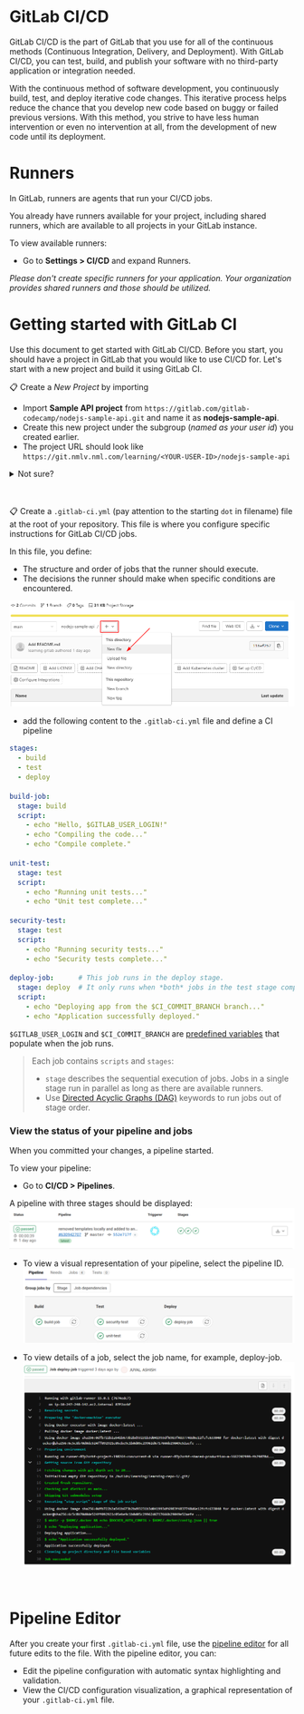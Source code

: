 # GitLab CI/CD

GitLab CI/CD is the part of GitLab that you use for all of the continuous methods (Continuous Integration, Delivery, and Deployment). With GitLab CI/CD, you can test, build, and publish your software with no third-party application or integration needed.

With the continuous method of software development, you continuously build, test, and deploy iterative code changes. This iterative process helps reduce the chance that you develop new code based on buggy or failed previous versions. With this method, you strive to have less human intervention or even no intervention at all, from the development of new code until its deployment.

# Runners
In GitLab, runners are agents that run your CI/CD jobs.

You already have runners available for your project, including shared runners, which are available to all projects in your GitLab instance.

To view available runners:
  - Go to **Settings > CI/CD** and expand Runners.

_Please don't create specific runners for your application. Your organization provides shared runners and those should be utilized._

# Getting started with GitLab CI
Use this document to get started with GitLab CI/CD. Before you start, you should have a project in GitLab that you would like to use CI/CD for. Let's start with a new project and build it using GitLab CI.

📋 Create a _New Project_ by importing
- Import **Sample API project** from `https://gitlab.com/gitlab-codecamp/nodejs-sample-api.git` and name it as **nodejs-sample-api**.
- Create this new project under the subgroup (_named as your user id_) you created earlier.
- The project URL should look like `https://git.nmlv.nml.com/learning/<YOUR-USER-ID>/nodejs-sample-api`

<details>
  <summary>Not sure?</summary>
<br>

> Follow the instructions defined in the [Import Project](../import-project/README.md). Use the [Sample API Project](https://gitlab.com/gitlab-codecamp/nodejs-sample-api.git) as the `Git repository URL` for importing.

</details><br/>

<br/>


📋 Create a `.gitlab-ci.yml` (pay attention to the starting `dot` in filename) file at the root of your repository. This file is where you configure specific instructions for GitLab CI/CD jobs.

In this file, you define:
  - The structure and order of jobs that the runner should execute.
  - The decisions the runner should make when specific conditions are encountered.

![](/imgs/new-file-in-repo.png)

- add the following content to the `.gitlab-ci.yml` file and define a CI pipeline
```yaml
stages:
  - build
  - test
  - deploy

build-job:
  stage: build
  script:
    - echo "Hello, $GITLAB_USER_LOGIN!"
    - echo "Compiling the code..."
    - echo "Compile complete."

unit-test:
  stage: test
  script:
    - echo "Running unit tests..."
    - echo "Unit test complete..."

security-test:
  stage: test
  script:
    - echo "Running security tests..."
    - echo "Security tests complete..."

deploy-job:      # This job runs in the deploy stage.
  stage: deploy  # It only runs when *both* jobs in the test stage complete successfully.
  script:
    - echo "Deploying app from the $CI_COMMIT_BRANCH branch..."
    - echo "Application successfully deployed."
```

`$GITLAB_USER_LOGIN` and `$CI_COMMIT_BRANCH` are [predefined variables](https://docs.gitlab.com/ee/ci/variables/predefined_variables.html) that populate when the job runs.

>Each job contains `scripts` and `stages`:
>  - `stage` describes the sequential execution of jobs. Jobs in a single stage run in parallel as long as there are available runners.
>  - Use [Directed Acyclic Graphs (DAG)](https://docs.gitlab.com/ee/ci/directed_acyclic_graph/index.html) keywords to run jobs out of stage order.

### View the status of your pipeline and jobs
When you committed your changes, a pipeline started.

To view your pipeline:
  - Go to **CI/CD > Pipelines**.

  A pipeline with three stages should be displayed:
  ![](/imgs/three_stages_v15_4.png)

  - To view a visual representation of your pipeline, select the pipeline ID.
  ![](/imgs/pipeline-graph-15_4.png)

  - To view details of a job, select the job name, for example, deploy-job.
  ![](/imgs/job-details_15_4.png)
<br>

# Pipeline Editor
After you create your first `.gitlab-ci.yml` file, use the [pipeline editor](https://docs.gitlab.com/ee/ci/pipeline_editor/index.html) for all future edits to the file. With the pipeline editor, you can:

  - Edit the pipeline configuration with automatic syntax highlighting and validation.
  - View the CI/CD configuration visualization, a graphical representation of your `.gitlab-ci.yml` file.